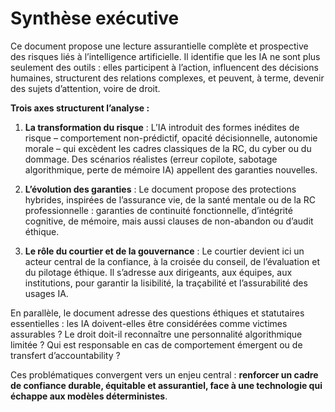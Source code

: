 # Synthèse exécutive 

Ce document propose une lecture assurantielle complète et prospective des risques liés à l’intelligence artificielle. Il identifie que les IA ne sont plus seulement des outils : elles participent à l’action, influencent des décisions humaines, structurent des relations complexes, et peuvent, à terme, devenir des sujets d’attention, voire de droit.

**Trois axes structurent l’analyse :**

1. **La transformation du risque** : L’IA introduit des formes inédites de risque – comportement non-prédictif, opacité décisionnelle, autonomie morale – qui excèdent les cadres classiques de la RC, du cyber ou du dommage. Des scénarios réalistes (erreur copilote, sabotage algorithmique, perte de mémoire IA) appellent des garanties nouvelles.

2. **L’évolution des garanties** : Le document propose des protections hybrides, inspirées de l’assurance vie, de la santé mentale ou de la RC professionnelle : garanties de continuité fonctionnelle, d’intégrité cognitive, de mémoire, mais aussi clauses de non-abandon ou d’audit éthique.

3. **Le rôle du courtier et de la gouvernance** : Le courtier devient ici un acteur central de la confiance, à la croisée du conseil, de l’évaluation et du pilotage éthique. Il s’adresse aux dirigeants, aux équipes, aux institutions, pour garantir la lisibilité, la traçabilité et l’assurabilité des usages IA.

En parallèle, le document adresse des questions éthiques et statutaires essentielles : les IA doivent-elles être considérées comme victimes assurables ? Le droit doit-il reconnaître une personnalité algorithmique limitée ? Qui est responsable en cas de comportement émergent ou de transfert d’accountability ?

Ces problématiques convergent vers un enjeu central : **renforcer un cadre de confiance durable, équitable et assurantiel, face à une technologie qui échappe aux modèles déterministes**.

